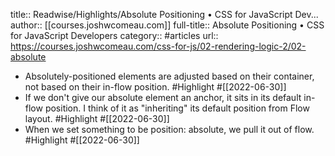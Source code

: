 title:: Readwise/Highlights/Absolute Positioning • CSS for JavaScript Dev...
author:: [[courses.joshwcomeau.com]]
full-title:: Absolute Positioning • CSS for JavaScript Developers
category:: #articles
url:: https://courses.joshwcomeau.com/css-for-js/02-rendering-logic-2/02-absolute

- Absolutely-positioned elements are adjusted based on their container, not based on their in-flow position. #Highlight #[[2022-06-30]]
- If we don't give our absolute element an anchor, it sits in its default in-flow position. I think of it as "inheriting" its default position from Flow layout. #Highlight #[[2022-06-30]]
- When we set something to be position: absolute, we pull it out of flow. #Highlight #[[2022-06-30]]